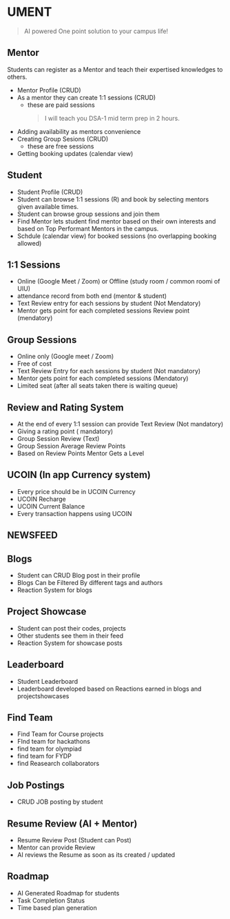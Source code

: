 # UMENT

> AI powered One point solution to your campus life!

## Mentor

Students can register as a Mentor and teach their expertised knowledges to others.

- Mentor Profile (CRUD)
- As a mentor they can create 1:1 sessions (CRUD)
  - these are paid sessions
    > I will teach you DSA-1 mid term prep in 2 hours.
- Adding availability as mentors convenience
- Creating Group Sesions (CRUD)
  - these are free sessions
- Getting booking updates (calendar view)

## Student

- Student Profile (CRUD)
- Student can browse 1:1 sessions (R) and book by selecting mentors given available times.
- Student can browse group sessions and join them
- Find Mentor lets student find mentor based on their own interests and based on Top Performant Mentors in the campus.
- Schdule (calendar view) for booked sessions (no overlapping booking allowed)

## 1:1 Sessions

- Online (Google Meet / Zoom) or Offline (study room / common roomi of UIU)
- attendance record from both end (mentor & student)
- Text Review entry for each sessions by student (Not Mendatory)
- Mentor gets point for each completed sessions Review point (mendatory)

## Group Sessions

- Online only (Google meet / Zoom)
- Free of cost
- Text Review Entry for each sessions by student (Not mandatory)
- Mentor gets point for each completed sessions (Mendatory)
- Limited seat (after all seats taken there is waiting queue)

## Review and Rating System

- At the end of every 1:1 session can provide Text Review (Not mandatory)
- Giving a rating point ( mandatory)
- Group Session Review (Text)
- Group Session Average Review Points
- Based on Review Points Mentor Gets a Level

## UCOIN (In app Currency system)

- Every price should be in UCOIN Currency
- UCOIN Recharge
- UCOIN Current Balance
- Every transaction happens using UCOIN

## NEWSFEED

## Blogs

- Student can CRUD Blog post in their profile
- Blogs Can be Filtered By different tags and authors
- Reaction System for blogs

## Project Showcase

- Student can post their codes, projects
- Other students see them in their feed
- Reaction System for showcase posts

## Leaderboard

- Student Leaderboard
- Leaderboard developed based on Reactions earned in blogs and projectshowcases

## Find Team

- Find Team for Course projects
- FInd team for hackathons
- find team for olympiad
- find team for FYDP
- find Reasearch collaborators

## Job Postings

- CRUD JOB posting by student

## Resume Review (AI + Mentor)

- Resume Review Post (Student can Post)
- Mentor can provide Review
- AI reviews the Resume as soon as its created / updated

## Roadmap

- AI Generated Roadmap for students
- Task Completion Status
- Time based plan generation
